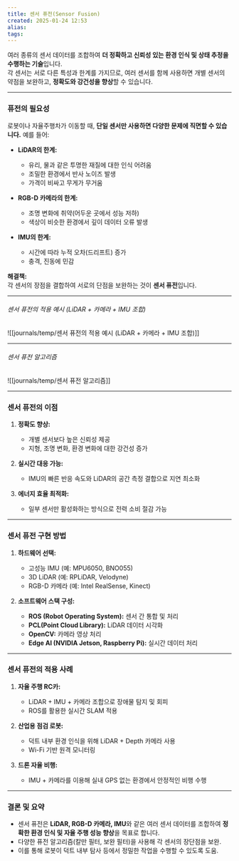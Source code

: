 ```yaml
---
title: 센서 퓨전(Sensor Fusion)
created: 2025-01-24 12:53
alias:
tags:
---
```

여러 종류의 센서 데이터를 조합하여 **더 정확하고 신뢰성 있는 환경 인식 및 상태 추정을 수행하는 기술**입니다.  
각 센서는 서로 다른 특성과 한계를 가지므로, 여러 센서를 함께 사용하면 개별 센서의 약점을 보완하고, **정확도와 강건성을 향상**할 수 있습니다.

---

### 퓨전의 필요성

로봇이나 자율주행차가 이동할 때, **단일 센서만 사용하면 다양한 문제에 직면할 수 있습니다.** 예를 들어:

- **LiDAR의 한계:**
    
    - 유리, 물과 같은 투명한 재질에 대한 인식 어려움
    - 조밀한 환경에서 반사 노이즈 발생
    - 가격이 비싸고 무게가 무거움
- **RGB-D 카메라의 한계:**
    
    - 조명 변화에 취약(어두운 곳에서 성능 저하)
    - 색상이 비슷한 환경에서 깊이 데이터 오류 발생
- **IMU의 한계:**
    
    - 시간에 따라 누적 오차(드리프트) 증가
    - 충격, 진동에 민감

**해결책:**  
각 센서의 장점을 결합하여 서로의 단점을 보완하는 것이 **센서 퓨전**입니다.

---

###### 센서 퓨전의 적용 예시 (LiDAR + 카메라 + IMU 조합)
![[journals/temp/센서 퓨전의 적용 예시 (LiDAR + 카메라 + IMU 조합)]]


---

###### 센서 퓨전 알고리즘
![[journals/temp/센서 퓨전 알고리즘]]


---

### 센서 퓨전의 이점

1. **정확도 향상:**
    
    - 개별 센서보다 높은 신뢰성 제공
    - 지형, 조명 변화, 환경 변화에 대한 강건성 증가
2. **실시간 대응 가능:**
    
    - IMU의 빠른 반응 속도와 LiDAR의 공간 측정 결합으로 지연 최소화
3. **에너지 효율 최적화:**
    
    - 일부 센서만 활성화하는 방식으로 전력 소비 절감 가능

---

### 센서 퓨전 구현 방법

1. **하드웨어 선택:**
    
    - 고성능 IMU (예: MPU6050, BNO055)
    - 3D LiDAR (예: RPLiDAR, Velodyne)
    - RGB-D 카메라 (예: Intel RealSense, Kinect)
2. **소프트웨어 스택 구성:**
    
    - **ROS (Robot Operating System):** 센서 간 통합 및 처리
    - **PCL(Point Cloud Library):** LiDAR 데이터 시각화
    - **OpenCV:** 카메라 영상 처리
    - **Edge AI (NVIDIA Jetson, Raspberry Pi):** 실시간 데이터 처리

---

### 센서 퓨전의 적용 사례

1. **자율 주행 RC카:**
    
    - LiDAR + IMU + 카메라 조합으로 장애물 탐지 및 회피
    - ROS를 활용한 실시간 SLAM 적용
2. **산업용 점검 로봇:**
    
    - 덕트 내부 환경 인식을 위해 LiDAR + Depth 카메라 사용
    - Wi-Fi 기반 원격 모니터링
3. **드론 자율 비행:**
    
    - IMU + 카메라를 이용해 실내 GPS 없는 환경에서 안정적인 비행 수행

---

### **결론 및 요약**

- 센서 퓨전은 **LiDAR, RGB-D 카메라, IMU**와 같은 여러 센서 데이터를 조합하여 **정확한 환경 인식 및 자율 주행 성능 향상**을 목표로 합니다.
- 다양한 퓨전 알고리즘(칼만 필터, 보완 필터)을 사용해 각 센서의 장단점을 보완.
- 이를 통해 로봇이 덕트 내부 탐사 등에서 정밀한 작업을 수행할 수 있도록 도움.


